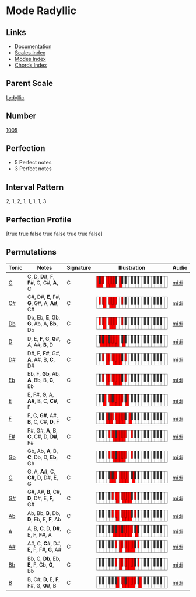 # Mode Radyllic

## Links

- [Documentation](index.md)
- [Scales Index](Scales.md)
- [Modes Index](Modes.md)
- [Chords Index](Chords.md)

## Parent Scale

[Lydyllic](ScaleLydyllic.md)

## Number

[1005](https://ianring.com/musictheory/scales/1005)

## Perfection

- 5 Perfect notes
- 3 Perfect notes

## Interval Pattern

2, 1, 2, 1, 1, 1, 1, 3

## Perfection Profile

[true true false true false true true false]

## Permutations

| Tonic | Notes | Signature | Illustration | Audio |
|-------|-------|-----------|--------------|-------|
| [C](ModeCNaturalRadyllic.md) | C, D, **D#**, F, **F#**, G, G#, **A**, C | C | ![CNaturalRadyllic](ModeCNaturalRadyllic.png) | [midi](https://github.com/edipermadi/music/blob/main/docs/ModeCNaturalRadyllic.mid?raw=true) |
| [C#](ModeCSharpRadyllic.md) | C#, D#, **E**, F#, **G**, G#, A, **A#**, C# | C | ![CSharpRadyllic](ModeCSharpRadyllic.png) | [midi](https://github.com/edipermadi/music/blob/main/docs/ModeCSharpRadyllic.mid?raw=true) |
| [Db](ModeDFlatRadyllic.md) | Db, Eb, **E**, Gb, **G**, Ab, A, **Bb**, Db | C | ![DFlatRadyllic](ModeDFlatRadyllic.png) | [midi](https://github.com/edipermadi/music/blob/main/docs/ModeDFlatRadyllic.mid?raw=true) |
| [D](ModeDNaturalRadyllic.md) | D, E, **F**, G, **G#**, A, A#, **B**, D | C | ![DNaturalRadyllic](ModeDNaturalRadyllic.png) | [midi](https://github.com/edipermadi/music/blob/main/docs/ModeDNaturalRadyllic.mid?raw=true) |
| [D#](ModeDSharpRadyllic.md) | D#, F, **F#**, G#, **A**, A#, B, **C**, D# | C | ![DSharpRadyllic](ModeDSharpRadyllic.png) | [midi](https://github.com/edipermadi/music/blob/main/docs/ModeDSharpRadyllic.mid?raw=true) |
| [Eb](ModeEFlatRadyllic.md) | Eb, F, **Gb**, Ab, **A**, Bb, B, **C**, Eb | C | ![EFlatRadyllic](ModeEFlatRadyllic.png) | [midi](https://github.com/edipermadi/music/blob/main/docs/ModeEFlatRadyllic.mid?raw=true) |
| [E](ModeENaturalRadyllic.md) | E, F#, **G**, A, **A#**, B, C, **C#**, E | C | ![ENaturalRadyllic](ModeENaturalRadyllic.png) | [midi](https://github.com/edipermadi/music/blob/main/docs/ModeENaturalRadyllic.mid?raw=true) |
| [F](ModeFNaturalRadyllic.md) | F, G, **G#**, A#, **B**, C, C#, **D**, F | C | ![FNaturalRadyllic](ModeFNaturalRadyllic.png) | [midi](https://github.com/edipermadi/music/blob/main/docs/ModeFNaturalRadyllic.mid?raw=true) |
| [F#](ModeFSharpRadyllic.md) | F#, G#, **A**, B, **C**, C#, D, **D#**, F# | C | ![FSharpRadyllic](ModeFSharpRadyllic.png) | [midi](https://github.com/edipermadi/music/blob/main/docs/ModeFSharpRadyllic.mid?raw=true) |
| [Gb](ModeGFlatRadyllic.md) | Gb, Ab, **A**, B, **C**, Db, D, **Eb**, Gb | C | ![GFlatRadyllic](ModeGFlatRadyllic.png) | [midi](https://github.com/edipermadi/music/blob/main/docs/ModeGFlatRadyllic.mid?raw=true) |
| [G](ModeGNaturalRadyllic.md) | G, A, **A#**, C, **C#**, D, D#, **E**, G | C | ![GNaturalRadyllic](ModeGNaturalRadyllic.png) | [midi](https://github.com/edipermadi/music/blob/main/docs/ModeGNaturalRadyllic.mid?raw=true) |
| [G#](ModeGSharpRadyllic.md) | G#, A#, **B**, C#, **D**, D#, E, **F**, G# | C | ![GSharpRadyllic](ModeGSharpRadyllic.png) | [midi](https://github.com/edipermadi/music/blob/main/docs/ModeGSharpRadyllic.mid?raw=true) |
| [Ab](ModeAFlatRadyllic.md) | Ab, Bb, **B**, Db, **D**, Eb, E, **F**, Ab | C | ![AFlatRadyllic](ModeAFlatRadyllic.png) | [midi](https://github.com/edipermadi/music/blob/main/docs/ModeAFlatRadyllic.mid?raw=true) |
| [A](ModeANaturalRadyllic.md) | A, B, **C**, D, **D#**, E, F, **F#**, A | C | ![ANaturalRadyllic](ModeANaturalRadyllic.png) | [midi](https://github.com/edipermadi/music/blob/main/docs/ModeANaturalRadyllic.mid?raw=true) |
| [A#](ModeASharpRadyllic.md) | A#, C, **C#**, D#, **E**, F, F#, **G**, A# | C | ![ASharpRadyllic](ModeASharpRadyllic.png) | [midi](https://github.com/edipermadi/music/blob/main/docs/ModeASharpRadyllic.mid?raw=true) |
| [Bb](ModeBFlatRadyllic.md) | Bb, C, **Db**, Eb, **E**, F, Gb, **G**, Bb | C | ![BFlatRadyllic](ModeBFlatRadyllic.png) | [midi](https://github.com/edipermadi/music/blob/main/docs/ModeBFlatRadyllic.mid?raw=true) |
| [B](ModeBNaturalRadyllic.md) | B, C#, **D**, E, **F**, F#, G, **G#**, B | C | ![BNaturalRadyllic](ModeBNaturalRadyllic.png) | [midi](https://github.com/edipermadi/music/blob/main/docs/ModeBNaturalRadyllic.mid?raw=true) |
